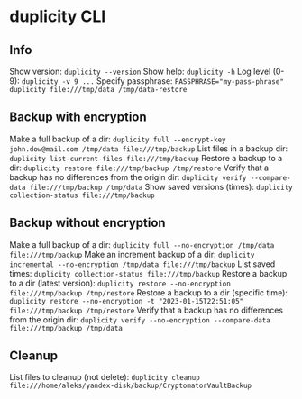 # duplicity CLI

## Info
Show version: `duplicity --version`
Show help: `duplicity -h`
Log level (0-9): `duplicity -v 9 ...`
Specify passphrase: `PASSPHRASE="my-pass-phrase" duplicity file:///tmp/data /tmp/data-restore`

## Backup with encryption
Make a full backup of a dir: `duplicity full --encrypt-key john.dow@mail.com /tmp/data file:///tmp/backup`
List files in a backup dir: `duplicity list-current-files file:///tmp/backup`
Restore a backup to a dir: `duplicity restore file:///tmp/backup /tmp/restore`
Verify that a backup has no differences from the origin dir:  `duplicity verify --compare-data file:///tmp/backup /tmp/data`
Show saved versions (times): `duplicity collection-status file:///tmp/backup`

## Backup without encryption
Make a full backup of a dir: `duplicity full --no-encryption /tmp/data file:///tmp/backup`
Make an increment backup of a dir: `duplicity incremental --no-encryption /tmp/data file:///tmp/backup`
List saved times: `duplicity collection-status file:///tmp/backup`
Restore a backup to a dir (latest version): `duplicity restore --no-encryption file:///tmp/backup /tmp/restore`
Restore a backup to a dir (specific time): `duplicity restore --no-encryption -t "2023-01-15T22:51:05" file:///tmp/backup /tmp/restore`
Verify that a backup has no differences from the origin dir:  `duplicity verify --no-encryption --compare-data file:///tmp/backup /tmp/data`

## Cleanup
List files to cleanup (not delete): `duplicity cleanup file:///home/aleks/yandex-disk/backup/CryptomatorVaultBackup`